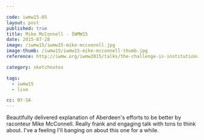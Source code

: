 ```yaml
---

code: iwmw15-05
layout: post
published: true
title: Mike McConnell - IWMW15
date: 2015-07-28
image: /iwmw15/iwmw15-mike-mcconnell.jpg
image-thumb: /iwmw15/iwmw15-mike-mcconnell-thumb.jpg
reference: http://iwmw.org/iwmw2015/talks/the-challenge-is-institutional/

category: sketchnotes

tags:
  - iwmw15
  - live

cc: BY-SA
---
```


Beautifully delivered explanation of Aberdeen's efforts to be better by raconteur Mike McConnell. Really frank and engaging talk with tons to think about. I've a feeling I'll banging on about this one for a while.
